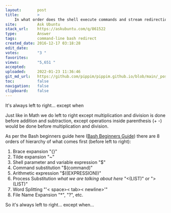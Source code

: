 ```yaml
---
layout:       post
title:        >
    In what order does the shell execute commands and stream redirection?
site:         Ask Ubuntu
stack_url:    https://askubuntu.com/q/861522
type:         Answer
tags:         command-line bash redirect
created_date: 2016-12-17 03:18:28
edit_date:    
votes:        "3 "
favorites:    
views:        "5,651 "
accepted:     
uploaded:     2022-01-23 11:36:46
git_md_url:   https://github.com/pippim/pippim.github.io/blob/main/_posts/2016/2016-12-17-In-what-order-does-the-shell-execute-commands-and-stream-redirection^.md
toc:          false
navigation:   false
clipboard:    false
---
```


It's always left to right... except when

Just like in Math we do left to right except multiplication and division is done before addition and subtraction, except operations inside parenthesis (+ -) would be done before multiplication and division.

As per the Bash beginners guide here ([Bash Beginners Guide][1]) there are 8 orders of hierarchy of what comes first (before left to right):

 1. Brace expansion "{}"
 2. Tilde expansion "~"
 3. Shell parameter and variable expression "$"
 4. Command substitution "$(command)"
 5. Arithmetic expression "$((EXPRESSION))"
 6. Process Substitution *what we are talking about here* "<(LIST)" or ">(LIST)"
 7. Word Splitting "'< space>< tab>< newline>'"
 8. File Name Expansion "*", "?", etc.

So it's always left to right... except when...

  [1]: http://tldp.org/LDP/Bash-Beginners-Guide/html/sect_03_04.html
